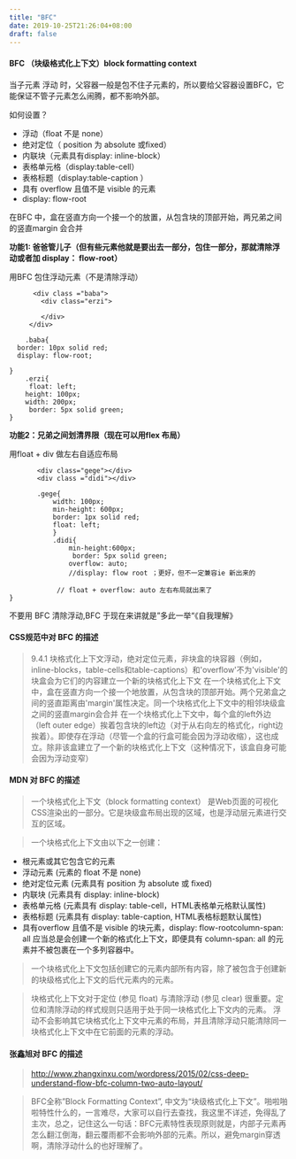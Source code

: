```yaml
---
title: "BFC"
date: 2019-10-25T21:26:04+08:00
draft: false
---
```


#### BFC （块级格式化上下文）block formatting context
 
 当子元素 浮动 时，父容器一般是包不住子元素的，所以要给父容器设置BFC，它能保证不管子元素怎么闹腾，都不影响外部。
 
 如何设置？
 * 浮动（float 不是 none）
 * 绝对定位（ position 为 absolute 或fixed）
 * 内联块（元素具有display:  inline-block）
 * 表格单元格（display:table-cell）
 * 表格标题（display:table-caption ）
 * 具有 overflow 且值不是 visible 的元素
 * display: flow-root

在BFC 中，盒在竖直方向一个接一个的放置，从包含块的顶部开始，两兄弟之间的竖直margin 会合并

**功能1: 爸爸管儿子（但有些元素他就是要出去一部分，包住一部分，那就清除浮动或者加 display： flow-root）**

用BFC 包住浮动元素（不是清除浮动）
```
      <div class ="baba">
        <div class="erzi">
           
        </div>
     </div>
     
    .baba{
  border: 10px solid red;
  display: flow-root;
  
}
    .erzi{
     float: left;
    height: 100px;
    width: 200px;
     border: 5px solid green;
}
```      
**功能2：兄弟之间划清界限（现在可以用flex 布局）**

用float + div 做左右自适应布局


 ```
        <div class="gege"></div>
        <div class ="didi"></div>
        
        .gege{
            width: 100px;
            min-height: 600px;
            border: 1px solid red;
            float: left;
            }
            .didi{
                min-height:600px;
                 border: 5px solid green;
                overflow: auto;
                //display: flow root ；更好，但不一定兼容ie 新出来的
                
             // float + overflow: auto 左右布局就出来了
 }
 
```

不要用 BFC 清除浮动,BFC 于现在来讲就是”多此一举“《自我理解》


#### CSS规范中对 BFC 的描述

>9.4.1 块格式化上下文浮动，绝对定位元素，非块盒的块容器（例如，inline-blocks，table-cells和table-captions）和'overflow'不为'visible'的块盒会为它们的内容建立一个新的块格式化上下文
>在一个块格式化上下文中，盒在竖直方向一个接一个地放置，从包含块的顶部开始。两个兄弟盒之间的竖直距离由'margin'属性决定。同一个块格式化上下文中的相邻块级盒之间的竖直margin会合并
>在一个块格式化上下文中，每个盒的left外边（left outer edge）挨着包含块的left边（对于从右向左的格式化，right边挨着）。即使存在浮动（尽管一个盒的行盒可能会因为浮动收缩），这也成立。除非该盒建立了一个新的块格式化上下文（这种情况下，该盒自身可能会因为浮动变窄）

#### MDN 对 BFC 的描述

>一个块格式化上下文（block formatting context） 是Web页面的可视化CSS渲染出的一部分。它是块级盒布局出现的区域，也是浮动层元素进行交互的区域。

>一个块格式化上下文由以下之一创建：
* 根元素或其它包含它的元素
* 浮动元素 (元素的 float 不是 none)
* 绝对定位元素 (元素具有 position 为 absolute 或 fixed)
* 内联块 (元素具有 display: inline-block)
* 表格单元格 (元素具有 display: table-cell，HTML表格单元格默认属性)
* 表格标题 (元素具有 display: table-caption, HTML表格标题默认属性)
* 具有overflow 且值不是 visible 的块元素，display: flow-rootcolumn-span: all 应当总是会创建一个新的格式化上下文，即便具有 column-span: all 的元素并不被包裹在一个多列容器中。

>一个块格式化上下文包括创建它的元素内部所有内容，除了被包含于创建新的块级格式化上下文的后代元素内的元素。

>块格式化上下文对于定位 (参见 float) 与清除浮动 (参见 clear) 很重要。定位和清除浮动的样式规则只适用于处于同一块格式化上下文内的元素。
>浮动不会影响其它块格式化上下文中元素的布局，并且清除浮动只能清除同一块格式化上下文中在它前面的元素的浮动。
>
#### 张鑫旭对 BFC 的描述

>http://www.zhangxinxu.com/wordpress/2015/02/css-deep-understand-flow-bfc-column-two-auto-layout/

>BFC全称”Block Formatting Context”, 中文为“块级格式化上下文”。啪啦啪啦特性什么的，一言难尽，大家可以自行去查找，我这里不详述，免得乱了主次，总之，记住这么一句话：BFC元素特性表现原则就是，内部子元素再怎么翻江倒海，翻云覆雨都不会影响外部的元素。所以，避免margin穿透啊，清除浮动什么的也好理解了。